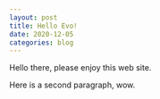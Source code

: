 ```yaml
---
layout: post
title: Hello Evo!
date: 2020-12-05
categories: blog
---
```


Hello there, please enjoy this web site.

Here is a second paragraph, wow.

